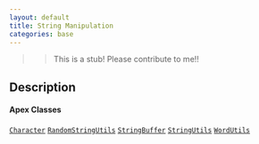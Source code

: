 ```yaml
---
layout: default
title: String Manipulation
categories: base
---
```


>>This is a stub!  Please contribute to me!!

Description
----------------

#### Apex Classes

[`Character`](/api/character)
[`RandomStringUtils`](/api/randomstringutils)
[`StringBuffer`](/api/stringbuffer)
[`StringUtils`](/api/stringutils)
[`WordUtils`](/api/wordutils)